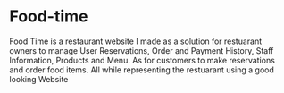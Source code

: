 # Food-time
Food Time is a restaurant website I made as a solution for restuarant owners to manage User Reservations, Order and Payment History, Staff Information, Products and Menu. As for customers to make reservations and order food items. All while representing the restuarant using a good looking Website
